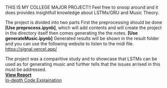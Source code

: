 THIS IS MY COLLEGE MAJOR PROJECT!!
Feel free to snoop around and it does provides insightfull knowledge about LSTMs/GRU and Music Theory.
<br>


The project is divided into two parts
First the preprocessing should be done **[Use preprocess.ipynb]**, which will add contents and will create the project in the directory itself
then comes generating the the notes. **[Use generateMusic.ipynb]**
Generated results will be shown in the result folder and you can use the following website to listen to the midi file. 
https://signal.vercel.app/

The project was a comparitive study and to showcase that LSTMs can be used as for generating music and further tells that the issues arrised in this must be addressed.
<br>
[**View Report**](major_report.docx)
<br>
[In-depth Code Explaination](https://github.com/Opty0602/MelodyGeneration/blob/71ec112b9ff8e46016d9cf71d2eba9dbe822188e/musicgeneration_summary.docx)
